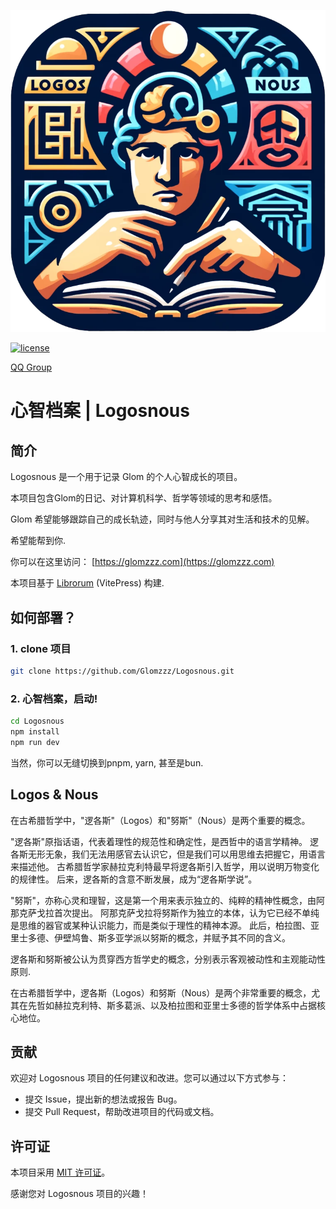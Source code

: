 <p style="align-content: center">
  <img width="760" src="/assets/logo.png" alt="logo">
</p>
<p style="align-content: center">
  <a href="https://opensource.org/licenses/MIT"><img src="https://img.shields.io/badge/License-MIT-green.svg"  alt="license"/></a>
</p>

<p style="align-content: center">
  <a href="https://qm.qq.com/q/piM4MP63D2">QQ Group</a>
</p>

# 心智档案 | Logosnous

## 简介

Logosnous 是一个用于记录 Glom 的个人心智成长的项目。

本项目包含Glom的日记、对计算机科学、哲学等领域的思考和感悟。

Glom 希望能够跟踪自己的成长轨迹，同时与他人分享其对生活和技术的见解。

希望能帮到你.

你可以在这里访问： [https://glomzzz.com](https://glomzzz.com)

本项目基于 [Librorum](https://github.com/Glomzzz/Librorum.git) (VitePress) 构建.

## 如何部署？

### 1. clone 项目

```bash
git clone https://github.com/Glomzzz/Logosnous.git
```

### 2. 心智档案，启动!

```bash
cd Logosnous
npm install
npm run dev
```

当然，你可以无缝切换到pnpm, yarn, 甚至是bun.

## Logos & Nous

在古希腊哲学中，"逻各斯"（Logos）和"努斯"（Nous）是两个重要的概念。

"逻各斯"原指话语，代表着理性的规范性和确定性，是西哲中的语言学精神。
逻各斯无形无象，我们无法用感官去认识它，但是我们可以用思维去把握它，用语言来描述他。
古希腊哲学家赫拉克利特最早将逻各斯引入哲学，用以说明万物变化的规律性。
后来，逻各斯的含意不断发展，成为“逻各斯学说”。

"努斯"，亦称心灵和理智，这是第一个用来表示独立的、纯粹的精神性概念，由阿那克萨戈拉首次提出。
阿那克萨戈拉将努斯作为独立的本体，认为它已经不单纯是思维的器官或某种认识能力，而是类似于理性的精神本源。
此后，柏拉图、亚里士多德、伊壁鸠鲁、斯多亚学派以努斯的概念，并赋予其不同的含义。

逻各斯和努斯被公认为贯穿西方哲学史的概念，分别表示客观被动性和主观能动性原则.

在古希腊哲学中，逻各斯（Logos）和努斯（Nous）是两个非常重要的概念，尤其在先哲如赫拉克利特、斯多葛派、以及柏拉图和亚里士多德的哲学体系中占据核心地位。

## 贡献

欢迎对 Logosnous 项目的任何建议和改进。您可以通过以下方式参与：

- 提交 Issue，提出新的想法或报告 Bug。
- 提交 Pull Request，帮助改进项目的代码或文档。

## 许可证

本项目采用 [MIT 许可证](LICENSE)。

感谢您对 Logosnous 项目的兴趣！